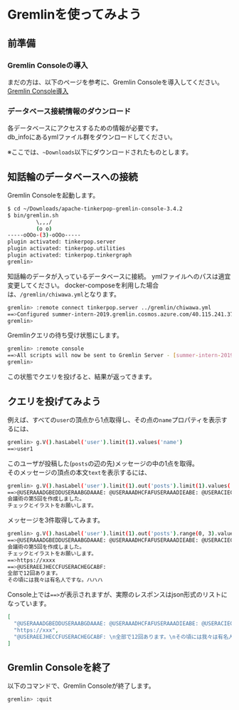 # Gremlinを使ってみよう

## 前準備
### Gremlin Consoleの導入
まだの方は、以下のページを参考に、Gremlin Consoleを導入してください。  
[Gremlin Console導入](./02_Gremlin_Console導入.md)

### データベース接続情報のダウンロード
各データベースにアクセスするための情報が必要です。  
db_infoにあるymlファイル群をダウンロードしてください。

※ここでは、`~Downloads`以下にダウンロードされたものとします。

## 知話輪のデータベースへの接続
Gremlin Consoleを起動します。

```bash
$ cd ~/Downloads/apache-tinkerpop-gremlin-console-3.4.2
$ bin/gremlin.sh
         \,,,/
         (o o)
-----oOOo-(3)-oOOo-----
plugin activated: tinkerpop.server
plugin activated: tinkerpop.utilities
plugin activated: tinkerpop.tinkergraph
gremlin>
```

知話輪のデータが入っているデータベースに接続。
ymlファイルへのパスは適宜変更してください。
docker-composeを利用した場合は、`/gremlin/chiwawa.yml`となります。

```bash
gremlin> :remote connect tinkerpop.server ../gremlin/chiwawa.yml
==>Configured summer-intern-2019.gremlin.cosmos.azure.com/40.115.241.37:443
gremlin>
```

Gremlinクエリの待ち受け状態にします。

```bash
gremlin> :remote console
==>All scripts will now be sent to Gremlin Server - [summer-intern-2019.gremlin.cosmos.azure.com/40.115.241.37:443] - type ':remote console' to return to local mode
gremlin>
```

この状態でクエリを投げると、結果が返ってきます。

## クエリを投げてみよう
例えば、すべての`user`の頂点から1点取得し、その点の`name`プロパティを表示するには、

```bash
gremlin> g.V().hasLabel('user').limit(1).values('name')
==>user1
```

このユーザが投稿した(`posts`の辺の先)メッセージの中の1点を取得。  
そのメッセージの頂点の本文`text`を表示するには、

```bash
gremlin> g.V().hasLabel('user').limit(1).out('posts').limit(1).values('text')
==>@USERAAADGBEDDUSERAABGDAAAE: @USERAAADHCFAFUSERAAADIEABE: @USERACIEGCEFEUSERADBACFDDE: @USERAEEJHECCFUSERACHEGCABF:
会議術の第5回を作成しました。
チェックとイラストをお願いします。
```

メッセージを3件取得してみます。

```bash
gremlin> g.V().hasLabel('user').limit(1).out('posts').range(0, 3).values('text')
==>@USERAAADGBEDDUSERAABGDAAAE: @USERAAADHCFAFUSERAAADIEABE: @USERACIEGCEFEUSERADBACFDDE: @USERAEEJHECCFUSERACHEGCABF:
会議術の第5回を作成しました。
チェックとイラストをお願いします。
==>https://xxxx
==>@USERAEEJHECCFUSERACHEGCABF:
全部で12回あります。
その頃には我々は有名人ですな。ハハハ
```

Console上では`==>`が表示されますが、実際のレスポンスはjson形式のリストになっています。
```json
[
  "@USERAAADGBEDDUSERAABGDAAAE: @USERAAADHCFAFUSERAAADIEABE: @USERACIEGCEFEUSERADBACFDDE: @USERAEEJHECCFUSERACHEGCABF: \n会議術の第5回を作成しました。\nチェックとイラストをお願いします。",
  "https://xxx",
  "@USERAEEJHECCFUSERACHEGCABF: \n全部で12回あります。\nその頃には我々は有名人ですな。ハハハ"
]
```

## Gremlin Consoleを終了
以下のコマンドで、Gremlin Consoleが終了します。
```bash
gremlin> :quit
```
